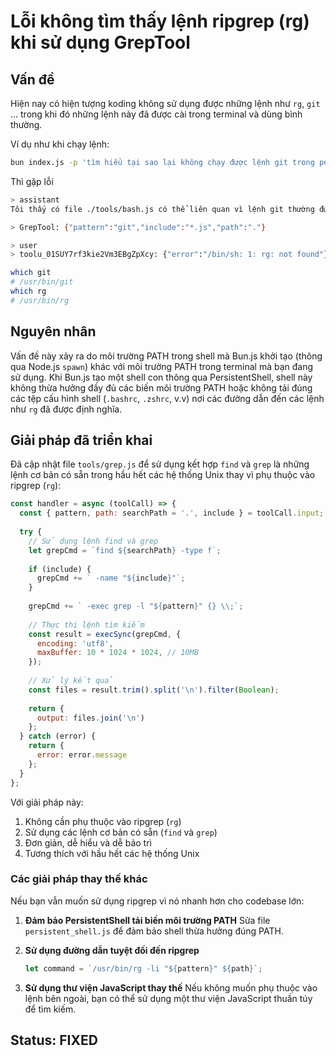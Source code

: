 # Lỗi không tìm thấy lệnh ripgrep (rg) khi sử dụng GrepTool

## Vấn đề

Hiện nay có hiện tượng koding không sử dụng được những lệnh như `rg`, `git` ... trong khi đó những lệnh này đã được cài trong terminal và dùng bình thường.

Ví dụ như khi chạy lệnh:
```sh
bun index.js -p 'tìm hiểu tại sao lại không chạy được lệnh git trong persistent_shell.js mặc dù tôi đã cài và đang chạy nó bình thường trong terminal'
```

Thì gặp lỗi
```sh
> assistant
Tôi thấy có file ./tools/bash.js có thể liên quan vì lệnh git thường được thực thi thông qua bash. Hãy kiểm tra xem có ràng buộc git trong file này:

> GrepTool: {"pattern":"git","include":"*.js","path":"."}

> user
> toolu_01SUY7rf3kie2Vm3EBgZpXcy: {"error":"/bin/sh: 1: rg: not found"}
```

```sh
which git
# /usr/bin/git
which rg
# /usr/bin/rg
```

## Nguyên nhân

Vấn đề này xảy ra do môi trường PATH trong shell mà Bun.js khởi tạo (thông qua Node.js `spawn`) khác với môi trường PATH trong terminal mà bạn đang sử dụng. Khi Bun.js tạo một shell con thông qua PersistentShell, shell này không thừa hưởng đầy đủ các biến môi trường PATH hoặc không tải đúng các tệp cấu hình shell (`.bashrc`, `.zshrc`, v.v) nơi các đường dẫn đến các lệnh như `rg` đã được định nghĩa.

## Giải pháp đã triển khai

Đã cập nhật file `tools/grep.js` để sử dụng kết hợp `find` và `grep` là những lệnh cơ bản có sẵn trong hầu hết các hệ thống Unix thay vì phụ thuộc vào ripgrep (`rg`):

```js
const handler = async (toolCall) => {
  const { pattern, path: searchPath = '.', include } = toolCall.input;
  
  try {
    // Sử dụng lệnh find và grep
    let grepCmd = `find ${searchPath} -type f`;
    
    if (include) {
      grepCmd += ` -name "${include}"`;
    }
    
    grepCmd += ` -exec grep -l "${pattern}" {} \\;`;
    
    // Thực thi lệnh tìm kiếm
    const result = execSync(grepCmd, {
      encoding: 'utf8',
      maxBuffer: 10 * 1024 * 1024, // 10MB
    });
    
    // Xử lý kết quả
    const files = result.trim().split('\n').filter(Boolean);
    
    return {
      output: files.join('\n')
    };
  } catch (error) {
    return {
      error: error.message
    };
  }
};
```

Với giải pháp này:
1. Không cần phụ thuộc vào ripgrep (`rg`)
2. Sử dụng các lệnh cơ bản có sẵn (`find` và `grep`)
3. Đơn giản, dễ hiểu và dễ bảo trì
4. Tương thích với hầu hết các hệ thống Unix

### Các giải pháp thay thế khác

Nếu bạn vẫn muốn sử dụng ripgrep vì nó nhanh hơn cho codebase lớn:

1. **Đảm bảo PersistentShell tải biến môi trường PATH**
   Sửa file `persistent_shell.js` để đảm bảo shell thừa hưởng đúng PATH.

2. **Sử dụng đường dẫn tuyệt đối đến ripgrep**
   ```js
   let command = `/usr/bin/rg -li "${pattern}" ${path}`;
   ```

3. **Sử dụng thư viện JavaScript thay thế**
   Nếu không muốn phụ thuộc vào lệnh bên ngoài, bạn có thể sử dụng một thư viện JavaScript thuần túy để tìm kiếm.

## Status: FIXED
